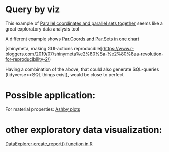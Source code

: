 # Query by viz

This example of [Parallel coordinates and parallel sets together](https://www.youtube.com/watch?v=SphrIOU76o0) seems like a great exploratory data analysis tool

A different example shows [Par.Coords and Par.Sets in one chart](https://mobile.twitter.com/xangregg/status/1351639103293583360)

[shinymeta, making GUI-actions reproducible[(https://www.r-bloggers.com/2019/07/shinymeta%e2%80%8a-%e2%80%8aa-revolution-for-reproducibility-2/)

Having a combination of the above, that could also generate SQL-queries (tidyverse<>SQL things exist), would be close to perfect

# Possible application:

For material properties: [Ashby plots](https://en.m.wikipedia.org/wiki/Material_selection#Ashby_plots)

# other exploratory data visualization:

[DataExplorer create_report() function in R](https://www.youtube.com/watch?v=A5e2ZajMFfY)

